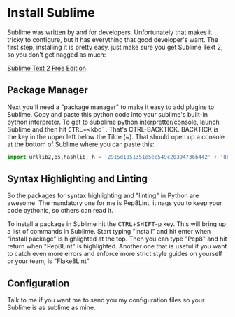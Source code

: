 # Install Sublime

Sublime was written by and for developers. Unfortunately that makes it tricky to configure, but it has everything that good developer's want. The first step, installing it is pretty easy, just make sure you get Sublime Text 2, so you don't get nagged as much:

[Sublime Text 2 Free Edition](http://www.sublimetext.com/2)

## Package Manager

Next you'll need a "package manager" to make it easy to add plugins to Sublime. Copy and paste this python code into your sublime's built-in python interpreter. To get to subplime python interpretter/console, launch Sublime and then hit <kbd>CTRL</kbd>+<kbd`</kbd> . That's CTRL-BACKTICK. BACKTICK is the key in the upper left below the Tilde (~). That should open up a console at the bottom of Sublime where you can paste this:

```python
import urllib2,os,hashlib; h = '2915d1851351e5ee549c20394736b442' + '8bc59f460fa1548d1514676163dafc88'; pf = 'Package Control.sublime-package'; ipp = sublime.installed_packages_path(); os.makedirs( ipp ) if not os.path.exists(ipp) else None; urllib2.install_opener( urllib2.build_opener( urllib2.ProxyHandler()) ); by = urllib2.urlopen( 'http://packagecontrol.io/' + pf.replace(' ', '%20')).read(); dh = hashlib.sha256(by).hexdigest(); open( os.path.join( ipp, pf), 'wb' ).write(by) if dh == h else None; print('Error validating download (got %s instead of %s), please try manual install' % (dh, h) if dh != h else 'Please restart Sublime Text to finish installation')
```

## Syntax Highlighting and Linting

So the packages for syntax highlighting and "linting" in Python are awesome. The mandatory one for me is Pep8Lint, it nags you to keep your code pythonic, so others can read it.

To install a package in Sublime hit the <kbd>CTRL</kbd>+<kbd>SHIFT</kbd>-<kbd>p</kbd> key. This will bring up a list of commands in Sublime. Start typing "install" and hit enter when "install package" is highlighted at the top. Then you can type "Pep8" and hit return when "Pep8Lint" is highlighted.  Another one that is useful if you want to catch even more errors and enforce more strict style guides on yourself or your team, is "Flake8Lint"

## Configuration

Talk to me if you want me to send you my configuration files so your Sublime is as sublime as mine.